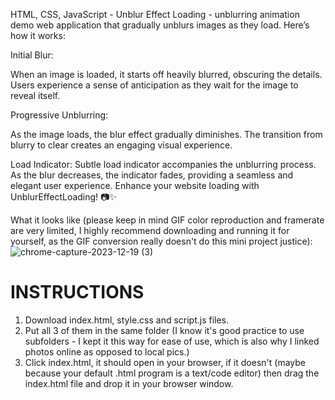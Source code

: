 HTML, CSS, JavaScript - Unblur Effect Loading - unblurring animation demo web application that gradually unblurs images as they load. Here’s how it works:

Initial Blur:

When an image is loaded, it starts off heavily blurred, obscuring the details. Users experience a sense of anticipation as they wait for the image to reveal itself.

Progressive Unblurring:

As the image loads, the blur effect gradually diminishes.
The transition from blurry to clear creates an engaging visual experience.

Load Indicator:
Subtle load indicator accompanies the unblurring process. As the blur decreases, the indicator fades, providing a seamless and elegant user experience.
Enhance your website loading with UnblurEffectLoading! 📷✨

What it looks like (please keep in mind GIF color reproduction and framerate are very limited, I highly recommend downloading and running it for yourself, as the GIF conversion really doesn't do this mini project justice):
![chrome-capture-2023-12-19 (3)](https://github.com/nikczemnydev/UnblurEffectLoading/assets/136376818/57119a40-d6d5-469d-9b2a-d2df24de0ea1)

# INSTRUCTIONS #
1. Download index.html, style.css and script.js files.
2. Put all 3 of them in the same folder (I know it's good practice to use subfolders - I kept it this way for ease of use, which is also why I linked photos online as opposed to local pics.)
3. Click index.html, it should open in your browser, if it doesn't (maybe because your default .html program is a text/code editor) then drag the index.html file and drop it in your browser window.
